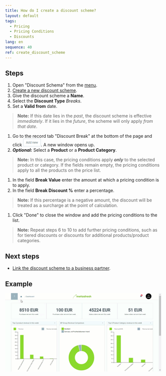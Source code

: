 ```yaml
---
title: How do I create a discount scheme?
layout: default
tags:
  - Pricing
  - Pricing Conditions
  - Discounts
lang: en
sequence: 40
ref: create_discount_scheme
---
```


## Steps
1. Open "Discount Schema" from the [menu](Menu).
1. [Create a new discount scheme](New_Record_Window).
1. Give the discount scheme a **Name**.
1. Select the **Discount Type** *Breaks*.
1. Set a **Valid from** date.
 >**Note:** If this date lies in the *past*, the discount scheme is effective *immediately*. If it lies in the *future*, the scheme will only apply *from that date*.

1. Go to the record tab "Discount Break" at the bottom of the page and click ![](assets/Add_New_Button.png). A new window opens up.
1. ***Optional:*** Select a **Product** or a **Product Category**.
 >**Note:** In this case, the pricing conditions apply ***only*** to the selected product or category. If the fields remain empty, the pricing conditions apply to all the products on the price list.

1. In the field **Break Value** enter the amount at which a pricing condition is to apply.
1. In the field **Break Discount %** enter a percentage.
 >**Note:** If this percentage is a negative amount, the discount will be treated as a surcharge at the point of calculation.

1. Click "Done" to close the window and add the pricing conditions to the list.
 >**Note:** Repeat steps 6 to 10 to add further pricing conditions, such as for tiered discounts or discounts for additional products/product categories.

## Next steps
- [Link the discount scheme to a business partner](Link_discount_scheme_to_BP).

## Example
![](assets/Create_discount_scheme.gif)
